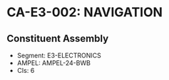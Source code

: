 # CA-E3-002: NAVIGATION

## Constituent Assembly
- Segment: E3-ELECTRONICS
- AMPEL: AMPEL-24-BWB
- CIs: 6
